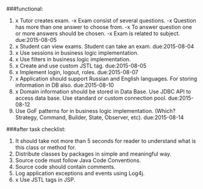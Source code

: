 ###functional:
1. x Tutor creates exam. 
 -x Exam consist of several questions. 
 -x Question has more than one answer to choose from. 
 -x To answer question one or more answers should be chosen. 
 -x Exam is related to subject. due:2015-08-05
2. x Student can view exams. Student can take an exam. due:2015-08-04
3. x Use sessions in business logic implementation.
4. x Use filters in business logic implementation.
5. x Create and use custom JSTL tag. due:2015-08-05
6. x Implement login, logout, roles. due:2015-08-07
7. x Application should support Russian and English languages. For storing information in DB also. due:2015-08-10
8. x Domain information should be stored in Data Base. Use JDBC API to access data base. Use standard or custom connection pool. due:2015-08-12
9. Use GoF patterns for in business logic implementation. (Which? Strategy, Command, Builder, State, Observer, etc). due:2015-08-14

###after task checklist:
1. It should take not more than 5 seconds for reader to understand what is this class or method for. 
2. Distribute classes by packages in simple and meaningful way.
3. Source code must follow Java Code Conventions.
4. Source code should contain comments.
5. Log application exceptions and events using Log4j.
6. x Use JSTL tags in JSP.
